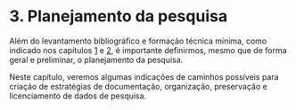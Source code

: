 # 3. Planejamento da pesquisa

Além do levantamento bibliográfico e formação técnica mínima, como indicado nos capítulos [1](../capitulo1/cap1.ipynb) e [2](../capitulo2/cap2.ipynb), é importante definirmos, mesmo que de forma geral e preliminar, o planejamento da pesquisa. 

Neste capítulo, veremos algumas indicações de caminhos possíveis para criação de estratégias de documentação, organização, preservação e licenciamento de dados de pesquisa.